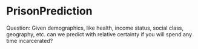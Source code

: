 # PrisonPrediction
Question: Given demographics, like health, income status, social class, geography, etc. can we predict with relative certainty if you will spend any time incarcerated?
